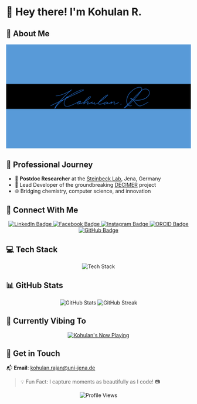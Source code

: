 # 👋 Hey there! I'm Kohulan R. 

## 🌟 About Me

<div align="center">
  <a href="https://kohulanr.com">
    <img src="https://github.com/Kohulan/Kohulan/blob/master/assets/Github_intro.gif" alt="kohulan_intro" width="600"/>
  </a>
</div>

## 🚀 Professional Journey

- 🔬 **Postdoc Researcher** at the [Steinbeck Lab](https://cheminf.uni-jena.de), Jena, Germany
- 🧪 Lead Developer of the groundbreaking [DECIMER](https://decimer.ai) project
- 🌐 Bridging chemistry, computer science, and innovation

## 🤝 Connect With Me

<div align="center">
  <a href="https://www.linkedin.com/in/kohulanrajan/" target="_blank">
    <img src="https://img.shields.io/badge/LinkedIn-blue?style=for-the-badge&logo=linkedin&logoColor=white" alt="LinkedIn Badge"/>
  </a>
  <a href="https://www.facebook.com/Kohulan.RPhotography/" target="_blank">
    <img src="https://img.shields.io/badge/Facebook-blue?style=for-the-badge&logo=facebook&logoColor=white" alt="Facebook Badge"/>
  </a>
  <a href="https://www.instagram.com/kohulanr/" target="_blank">
    <img src="https://img.shields.io/badge/Instagram-E4405F?style=for-the-badge&logo=instagram&logoColor=white" alt="Instagram Badge"/>
  </a>
  <a href="http://orcid.org/0000-0003-1066-7792" target="_blank">
    <img src="https://img.shields.io/badge/ORCID-green?style=for-the-badge&logo=orcid&logoColor=white" alt="ORCID Badge"/>
  </a>
  <a href="https://github.com/Kohulan" target="_blank">
    <img src="https://img.shields.io/badge/GitHub-100000?style=for-the-badge&logo=github&logoColor=white" alt="GitHub Badge"/>
  </a>
</div>

## 💻 Tech Stack

<div align="center">
  <img src="https://skillicons.dev/icons?i=linux,bash,python,tensorflow,java,gcp,git,ai,ps" alt="Tech Stack" />
</div>

## 📊 GitHub Stats

<div align="center">
  <img src="https://github-readme-stats.vercel.app/api?username=kohulan&theme=radical&show_icons=true&include_all_commits=true" alt="GitHub Stats"/>
  <img src="https://github-readme-streak-stats.herokuapp.com/?user=kohulan&theme=radical" alt="GitHub Streak"/>
</div>

## 🎵 Currently Vibing To

<div align="center">
  <a href="https://natemoo-re-3p2ix14kb-kohulan.vercel.app/now-playing?open" target="notarget">
    <img src="https://natemoo-re-3p2ix14kb-kohulan.vercel.app/now-playing" width="500" height="120" alt="Kohulan's Now Playing"/>
  </a>
</div>

## 📧 Get in Touch

📬 **Email**: kohulan.rajan@uni-jena.de

> 💡 Fun Fact: I capture moments as beautifully as I code! 📷

<div align="center">
  <img src="https://komarev.com/ghpvc/?username=kohulan&color=blueviolet" alt="Profile Views"/>
</div>
